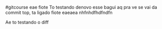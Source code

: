 #gitcourse
eae fiote
To testando denovo esse bagui aq pra ve se vai da commit top, ta ligado fiote
eaeaea
nhfnhdfhdfndfn


Ae to testando o diff
